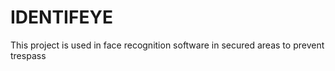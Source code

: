 # IDENTIFEYE
This project is used in face recognition software in secured areas to prevent trespass
